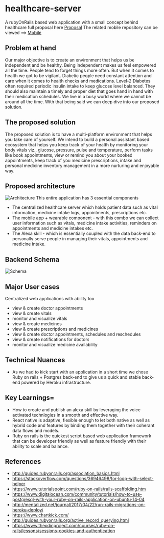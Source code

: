 # healthcare-server
A rubyOnRails based web application with a small concept behind healthcare full proposal here [Proposal](https://github.com/rajagopal28/healthcare-server/proposal.md)
The related mobile repository can be viewed ==> [Mobile](https://github.com/rajagopal28/Jakie)
## Problem at hand
Our major objective is to create an environment that helps us be independent and be healthy. Being independent makes us feel empowered all the time. People tend to forget things more often. But when it comes to health we got to be vigilant. Diabetic people need constant attention and care when it comes to health checks and medications. Level-2 Diabetes often required periodic insulin intake to keep glucose level balanced. They should also maintain a timely and proper diet that goes hand in hand with their medication schedules. We live in a busy world where we cannot be around all the time. With that being said we can deep dive into our proposed solution.

## The proposed solution
The proposed solution is to have a multi-platform environment that helps you take care of yourself. We intend to build a personal assistant based ecosystem that helps you keep track of your health by monitoring your body vitals viz., glucose, pressure, pulse and temperature, perform tasks like book appointments, view or remind you about your booked appointments, keep track of you medicine prescriptions, intake and personal medicine inventory management in a more nurturing and enjoyable way.


## Proposed architecture
![Architecture](https://file.ac/h-50abi7Tj0/image00.png)
This entire application has 3 essential components
- The centralized healthcare server which holds patient data such as vital information, medicine intake logs, appointments, prescriptions etc.
- The mobile app + wearable component - with this combo we can collect user information such as vitals, medicine intake activities, reminders on appointments and medicine intakes etc.
- The Alexa skill - which is essentially coupled with the data back-end to personally serve people in managing their vitals, appointments and medicine intake.


## Backend Schema
![Schema](https://file.ac/h-50abi7Tj0/image02.png)


## Major User cases
Centralized web applications with ability too
- view & create doctor appointments
- view & create vitals
- monitor and visualize vitals
- view & create medicines
- view & create prescriptions and medicines
- view & create doctor appointments, schedules and reschedules
- view & create notifications for doctors
- monitor and visualize medicine availability


## Technical Nuances
- As we had to kick start with an application in a short time we chose Ruby on rails + Postgres back-end to give us a quick and stable back-end powered by Heroku infrastructure.


## Key Learnings=
- How to create and publish an alexa skill by leveraging the voice activated technlogies in a smooth and effective way.
- React native is adaptive, flexible enough to let both native as well as hybrid code and features by binding them together with their coherant data flows and models.
- Ruby on rails is the quickest script based web application framework that can be developer friendly as well as feature friendly with their ability to scale and balance.

## References
- http://guides.rubyonrails.org/association_basics.html
- https://stackoverflow.com/questions/36946498/for-loop-with-select-helper
- https://www.tutorialspoint.com/ruby-on-rails/rails-scaffolding.htm
- https://www.digitalocean.com/community/tutorials/how-to-use-postgresql-with-your-ruby-on-rails-application-on-ubuntu-14-04
- http://mentalized.net/journal/2017/04/22/run-rails-migrations-on-heroku-deploy/
- https://www.chartkick.com/
- http://guides.rubyonrails.org/active_record_querying.html
- https://www.theodinproject.com/courses/ruby-on-rails/lessons/sessions-cookies-and-authentication
